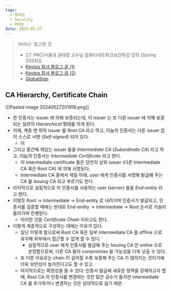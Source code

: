```yaml
---
tags:
  - 용어집
  - Security
  - PKIX
date: 2024-05-27
---
```

> [!info]- 참고한 것
> - [[7. PKC|서울대 권태경 교수님 컴퓨터네트워크보안특강 강의 (Spring 2024)]]
> - [Keytos 회사 블로그 글 (1)](https://www.keytos.io/blog/pki/what-is-a-ca-hierarchy-and-which-ca-hierarchy-should-i-use.html)
> - [Keytos 회사 블로그 글 (2)](https://www.keytos.io/blog/pki/what-is-the-difference-between-root-and-issuing-ca)
> - [GlobalSign](https://support.globalsign.com/ca-certificates/intermediate-certificates/overview-intermediate-certificates)

## CA Hierarchy, Certificate Chain

![[Pasted image 20240527201918.png]]

- 한 인증서는 issuer 에 의해 보증되는데, 이 issuer 는 또 다른 issuer 에 의해 보증되는 일련의 *Hierarchical* 형태를 띄게 된다.
- 이때, 계층 맨 위의 issuer 를 *Root CA* 라고 하고, 이놈의 인증서는 다른 issuer 없이 스스로 서명 (*Self-signed*) 되어 있다.
	- 이 
- 그리고 중간에 껴있는 issuer 들을 *Intermediate CA* (*Subordinate CA*) 라고 하고, 이놈의 인증서는 *Intermediate Certificate* 라고 한다.
	- 이 intermediate certificate 들은 당연히 상위 issuer (다른 Intermediate CA 혹은 Root CA) 에 의해 서명된다.
	- Intermediate CA 중에서 제일 아래, user 에게 인증서를 서명해 발급해 주는 CA 를 *Issuing CA* 라고 부르기도 한다.
- 마지막으로 실질적으로 이 인증서를 사용하는 user (server) 들을 *End-entity* 라고 한다.
- 이렇듯 Root -> Intermediate -> End-entity 로 내려가며 인증서가 발급되고, 인증서를 검증할 때에는 반대로 End-entity -> Intermediate -> Root 순서로 거슬러 올라가며 진행된다.
	- 이러한 것을 *Certificate Chain* 이라고도 한다.
- 이렇게 계층적으로 구성하는 데에는 이유가 있다.
	- 일단 이렇게 함으로써 Root CA 혹은 일부 Intermediate CA 를 offline 으로 유지해 외부에서 접근할 수 없게 할 수 있다.
		- 실질적으로 user 에게 인증서를 발급해 주는 Issuing CA 만 online 으로 운영함으로써, 다른 CA 들이 compromise 될 가능성을 더욱 낮출 수 있다.
	- 또 다른 이유로는 chain 이 길어질 수록 보증해 주는 CA 가 많아지는 것이기에 더욱 보안성이 높아진다고도 할 수 있고
	- 마지막으로는 확장성을 들 수 있다: 인증서 발급에 새로운 정책을 강제하고자 할 때, Root CA 의 인증서를 변경하는 것은 많은 공수가 들지만 intermediate CA 를 추가하거나 변경하는 것은 상대적으로 쉽기 때문.